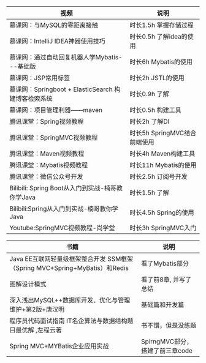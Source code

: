 | 视频                                                | 说明                             |
| --------------------------------------------------- | -------------------------------- |
| 慕课网：与MySQL的零距离接触                         | 时长1.5h  掌握存储过程           |
| 慕课网：IntelliJ IDEA神器使用技巧                   | 时长0.5h  了解idea的使用         |
| 慕课网：通过自动回复机器人学Mybatis---基础版        | 时长6h     Mybatis的使用         |
| 慕课网：JSP常用标签                                 | 时长2h     JSTL的使用            |
| 慕课网：Springboot + ElasticSearch 构建博客检索系统 | 时长0.9h 了解                    |
| 慕课网：项目管理利器——maven                         | 时长0.5h 构建工具                |
| 腾讯课堂：Spring视频教程                            | 时长2h    了解DI                 |
| 腾讯课堂：SpringMVC视频教程                         | 时长5h     SpringMVC结合前端使用 |
| 腾讯课堂：Maven视频教程                             | 时长4h     Maven构建工具         |
| 腾讯课堂：Mybatis视频教程                           | 时长11h   Mybatis的使用          |
| 腾讯课堂：微信公众号开发                            | 时长2.5h  订阅号开发             |
| Bilibili: Spring Boot从入门到实战-楠哥教你学Java    | 时长1.5h  了解                   |
| Bilibili:Spring从入门到实战-楠哥教你学Java          | 时长4.5h  Spring的使用           |
| Youtube:SpringMVC视频教程-尚学堂                    | 时长3h     SpringMVC入门         |

| 书籍                                                         | 说明                            |
| ------------------------------------------------------------ | ------------------------------- |
| Java EE互联网轻量级框架整合开发 SSM框架（Spring MVC+Spring+MyBatis）和Redis | 看了Mybatis部分                 |
| 图解设计模式                                                 | 看了前8章, 并写了总结           |
| 深入浅出MySQL++数据库开发、优化与管理维护+第2版+唐汉明       | 基础篇和开发篇                  |
| 程序员代码面试指南 IT名企算法与数据结构题目最优解 ,左程云著  | 书不错，但是没练题              |
| Spring MVC+MYBatis企业应用实战                               | SpirngMVC部分，搭建了前三章code |



